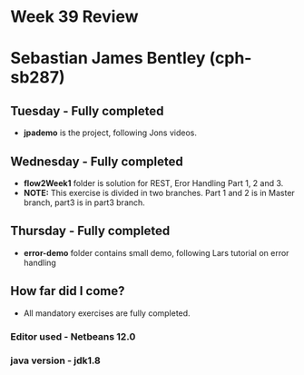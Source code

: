 # Week 39 Review
# Sebastian James Bentley (cph-sb287)

## Tuesday - Fully completed
* **jpademo** is the project, following Jons videos.  



## Wednesday - Fully completed
* **flow2Week1** folder is solution for REST, Eror Handling Part 1, 2 and 3.
* **NOTE:** This exercise is divided in two branches. Part 1 and 2 is in Master branch, part3 is in part3 branch.

## Thursday - Fully completed
* **error-demo** folder contains small demo, following Lars tutorial on error handling 

## How far did I come?
* All mandatory exercises are fully completed.
  

### Editor used - Netbeans 12.0
### java version - jdk1.8